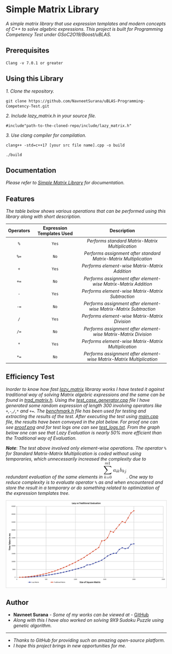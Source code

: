 
# Simple Matrix Library
 *A simple matrix library that use expression templates and modern concepts of C++ to solve algebric expressions. This project is built for Programming Competency Test under GSoC2O19/Boost/uBLAS.*
## Prerequisites

```
Clang -v 7.0.1 or greater
```

## Using this Library 

*1.  Clone the repository.*
```
git clone https://github.com/NavneetSurana/uBLAS-Programming-Competency-Test.git
```

*2.  Include lazy_matrix.h in your source file.*
```
#include"path-to-the-cloned-repo/include/lazy_matrix.h"
```

*3. Use clang compiler for compilation.*
```
clang++ -std=c++17 [your src file name].cpp -o build
```
```
./build
```

## Documentation

*Please refer to [Simple Matrix Library](https://navneetsurana.github.io/uBLAS-Programming-Competency-Test) for documentation.*

## Features

*The table below shows various operations that can be performed using this library along with short description.*

| Operators | Expression Templates Used|Description|
|:---:|:--------------------------:|:-----------:|
| `%`  |   `Yes` | *Performs standard Matrix-Matrix Multiplication*|
| `%=` |   `No`  | *Performs assignment after standard Matrix-Matrix Multiplication*|
| `+`  |   `Yes` | *Performs element-wise Matrix-Matrix Addition*|
| `+=` |   `No`  | *Performs assignment after element-wise Matrix-Matrix Addition*|
| `-`  |   `Yes` | *Performs element-wise Matrix-Matrix Subtraction*|
| `-=` |   `No`  | *Performs assignment after element-wise Matrix-Matrix Subtraction*|
| `/`  |   `Yes` | *Performs element-wise Matrix-Matrix Division*|
| `/=` |   `No`  | *Performs assignment after element-wise Matrix-Matrix Division*|
| `*`  |   `Yes` | *Performs element-wise Matrix-Matrix Multiplication*|
| `*=` |   `No`  | *Performs assignment after element-wise Matrix-Matrix Multiplication*|

## Efficiency Test

*Inorder to know how fast [lazy_matrix](include/lazy_matrix.h) libraray works I have tested it against traditional way of solving Matrix algebric expressions and the same can be found in [trad_matrix.h](include/trad_matrix.h). Using the [test_case_generator.cpp](src/test_case_generator.cpp) file I have generated some random expression of length 300 involving operators like `+`,`-`,`/`,`*` and  `+=`. The [benchmark.h](include/benchmark.h) file has been used for testing and extracting the results of the test. After executing the test using [main.cpp](src/main.cpp) file, the results have been conveyed in the plot below. For proof one can see [proof.png](other/proof.png) and for test logs one can see [test_logs.txt](other/test_logs.txt). From the graph below one can see that Lazy Evaluation is nearly 50% more efficient than the Traditional way of Evaluation.*

***Note***: *The test above involved only element-wise operations. The operator `%` for Standard Matrix-Matrix Multiplication is coded without using temporaries, which unnecessarily increased the complexity due to redundant evaluation of the same elements in  ![link broken](other/Eqn.gif). One way to reduce complexity is to evaluate operator `%` as and when encountered and store the result in a temporary or do something related to optimization of the expression templates tree.*

![Link Broken](other/graph.png)


## Author

* **Navneet Surana** - *Some of my works can be viewed at* - [GitHub](https://github.com/NavneetSurana)
* *Along with this I have also worked on solving 9X9 Sudoku Puzzle using genetic algorithm.*
---
* *Thanks to GitHub for providing such an amazing open-source platform.*
* *I hope this project brings in new opportunities for me.*

 



